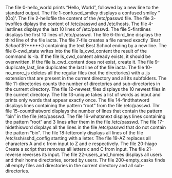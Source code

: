 The file 0-hello_world prints “Hello, World”, followed by a new line to the standard output. 
The file 1-confused_smiley displays a confused smiley "(Ôo)'. 
The file 2-hellofile the content of the /etc/passwd file. 
The file 3-twofiles diplays the content of /etc/passwd and /etc/hosts. 
The file 4-lastlines displays the last 10 lines of /etc/passwd. 
The file 5-firstlines displays the first 10 lines of /etc/passwd. 
The file 6-third_line displays the third line of the file iacta. 
The file 7-file creates a file named exactly *'Best School'*$?*****:) containing the text Best School ending by a new line. 
The file 8-cwd_state writes into the file ls_cwd_content the result of the command ls -la. If the file ls_cwd_content already exists, it should be overwritten. If the file ls_cwd_content does not exist, create it. 
The file 9-duplicate_last_line duplicates the last line of the file iacta. 
The file 10-no_more_js deletes all the regular files (not the directories) with a .js extension that are present in the current directory and all its subfolders. 
The file 11-directories counts the number of directories and sub-directories in the current directory. 
The file 12-newest_files displays the 10 newest files in the current directory. 
The file 13-unique takes a list of words as input and prints only words that appear exactly once.
The file 14-findthatword displays lines containing the pattern “root” from the file /etc/passwd.
Thr file 15-countthatword displays the number of lines that contain the pattern “bin” in the file /etc/passwd.
The file 16-whatsnext displays lines containing the pattern “root” and 3 lines after them in the file /etc/passwd.
The file 17-hidethisword displays all the lines in the file /etc/passwd that do not contain the pattern “bin”.
The file 18-letteronly displays all lines of the file /etc/ssh/sshd_config starting with a letter.
The file 19-AZ replaces all characters A and c from input to Z and e respectively.
The file 20-hiago Create a script that removes all letters c and C from input.
The file 21-reverse reverses its input.
The file 22-users_and_homes displays all users and their home directories, sorted by users.
Thr file 200-empty_casks  finds all empty files and directories in the current directory and all sub-directories.
